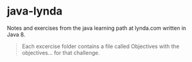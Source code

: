 # java-lynda
Notes and exercises from the java learning path at lynda.com written in Java 8.

> Each excercise folder contains a file called Objectives with the objectives... for that challenge.
